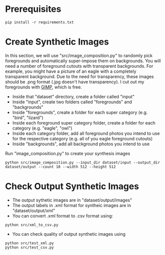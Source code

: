 # Prerequisites
```
pip install -r requirements.txt
```
# Create Synthetic Images
In this section, we will use "src/image_composition.py" to randomly pick foregrounds and automatically super-impose them on backgrounds. You will need a number of foreground cutouts with transparent backgrounds. For example, you might have a picture of an eagle with a completely transparent background. Due to the need for transparency, these images should be .png format (.jpg doesn't have transparency). I cut out my foregrounds with [GIMP](https://www.gimp.org/), which is free.

- Inside that "dataset" directory, create a folder called "input"
- Inside "input", create two folders called "foregrounds" and "backgrounds"
- Inside "foregrounds", create a folder for each super category (e.g. "bird", "lizard")
- Inside each foreground super category folder, create a folder for each category (e.g. "eagle", "owl")
- Inside each category folder, add all foreground photos you intend to use for the respective category (e.g. all of you eagle foreground cutouts)
- Inside "backgrounds", add all background photos you intend to use

Run "image_composition.py" to create your synthesis images
```
python src/image_composition.py --input_dir dataset/input --output_dir dataset/output --count 10 --width 512 --height 512
```
# Check Output Synthetic Images
- The output sythetic images are in "dataset/output/images"
- The output labels in .xml format for syntheic images are in "dataset/output/xml"
- You can convert .xml format to .csv format using:
```
python src/xml_to_csv.py
```
- You can check quality of output synthetic images using
```
python src/test_xml.py
python src/test_csv.py
```
